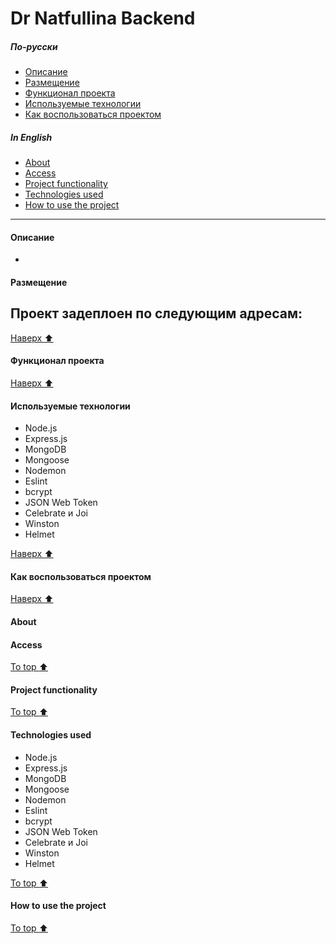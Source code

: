 # Dr Natfullina Backend
<!-- toc -->
##### По-русски
- [Описание](#Описание)
- [Размещение](#Размещение)
- [Функционал проекта](#Функционал-проекта)
- [Используемые технологии](#Используемые-технологии)
- [Как воспользоваться проектом](#Как-воспользоваться-проектом)
##### In English
- [About](#About)
- [Access](#Access)
- [Project functionality](#Project-functionality)
- [Technologies used](#Technologies-used)
- [How to use the project](#How-to-use-the-project)
<!-- tocstop -->
---
#### Описание
- 

#### Размещение
Проект задеплоен по следующим адресам:
- 

[Наверх :arrow_up:](#dr-natfullina-backend)
#### Функционал проекта

[Наверх :arrow_up:](#dr-natfullina-backend)
#### Используемые технологии
- Node.js
- Express.js
- MongoDB
- Mongoose
- Nodemon
- Eslint
- bcrypt
- JSON Web Token
- Сelebrate и Joi
- Winston
- Helmet

[Наверх :arrow_up:](#dr-natfullina-backend)
#### Как воспользоваться проектом

[Наверх :arrow_up:](#dr-natfullina-backend)

#### About

#### Access

[To top :arrow_up:](#dr-natfullina-backend)
#### Project functionality

[To top :arrow_up:](#dr-natfullina-backend)
#### Technologies used
- Node.js
- Express.js
- MongoDB
- Mongoose
- Nodemon
- Eslint
- bcrypt
- JSON Web Token
- Сelebrate и Joi
- Winston
- Helmet

[To top :arrow_up:](#dr-natfullina-backend)
#### How to use the project

[To top :arrow_up:](#dr-natfullina-backend)

